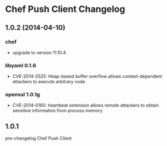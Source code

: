 # Chef Push Client Changelog

## 1.0.2 (2014-04-10)

### chef
* upgrade to version 11.10.4

### libyaml 0.1.6
* CVE-2014-2525: Heap-based buffer overflow allows context-dependent attackers to execute arbitrary code

### openssl 1.0.1g
* CVE-2014-0160: heartbeat extension allows remote attackers to obtain sensitive information from process memory


## 1.0.1

pre-changelog Chef Push Client
